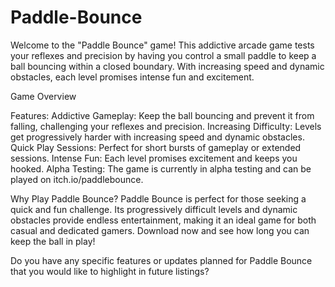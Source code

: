 # Paddle-Bounce

Welcome to the "Paddle Bounce" game! This addictive arcade game tests your reflexes and precision by having you control a small paddle to keep a ball bouncing within a closed boundary. With increasing speed and dynamic obstacles, each level promises intense fun and excitement.

Game Overview

Features:
Addictive Gameplay: Keep the ball bouncing and prevent it from falling, challenging your reflexes and precision.
Increasing Difficulty: Levels get progressively harder with increasing speed and dynamic obstacles.
Quick Play Sessions: Perfect for short bursts of gameplay or extended sessions.
Intense Fun: Each level promises excitement and keeps you hooked.
Alpha Testing: The game is currently in alpha testing and can be played on itch.io/paddlebounce.

Why Play Paddle Bounce?
Paddle Bounce is perfect for those seeking a quick and fun challenge. Its progressively difficult levels and dynamic obstacles provide endless entertainment, making it an ideal game for both casual and dedicated gamers. Download now and see how long you can keep the ball in play!

Do you have any specific features or updates planned for Paddle Bounce that you would like to highlight in future listings?
